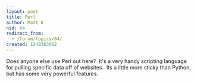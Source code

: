 ```yaml
---
layout: post
title: Perl
author: Matt K
nid: 64
redirect_from:
  - /forum/topics/64/
created: 1248363012
---
```

<p>Does anyone else use Perl out here?&nbsp;&nbsp;It's a very handy scripting language for pulling specific data off of websites. &nbsp;Its a little more sticky than Python, but has some very powerful features. &nbsp;</p>
